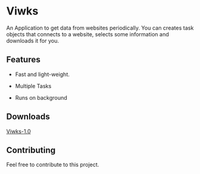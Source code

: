 # Viwks

An Application to get data from websites periodically. You can creates task objects that connects to a website, selects some information and downloads it for you.

## Features
* Fast and light-weight.

* Multiple Tasks

* Runs on background

## Downloads
[Viwks-1.0](https://github.com/Harystolho/Viwks/releases/tag/untagged-ee0df6d444ca9c69ec05)

## Contributing
Feel free to contribute to this project.
